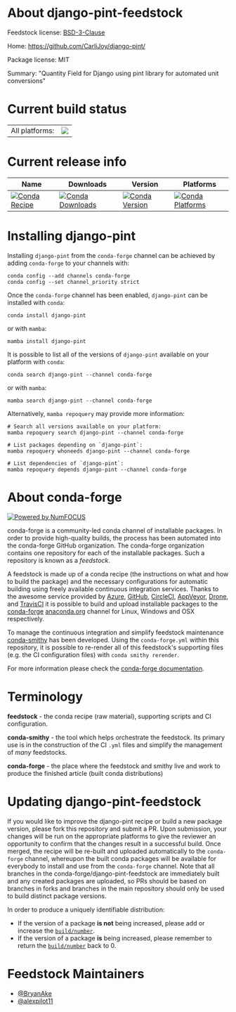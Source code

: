About django-pint-feedstock
===========================

Feedstock license: [BSD-3-Clause](https://github.com/conda-forge/django-pint-feedstock/blob/main/LICENSE.txt)

Home: https://github.com/CarliJoy/django-pint/

Package license: MIT

Summary: "Quantity Field for Django using pint library for automated unit conversions"

Current build status
====================


<table><tr><td>All platforms:</td>
    <td>
      <a href="https://dev.azure.com/conda-forge/feedstock-builds/_build/latest?definitionId=21773&branchName=main">
        <img src="https://dev.azure.com/conda-forge/feedstock-builds/_apis/build/status/django-pint-feedstock?branchName=main">
      </a>
    </td>
  </tr>
</table>

Current release info
====================

| Name | Downloads | Version | Platforms |
| --- | --- | --- | --- |
| [![Conda Recipe](https://img.shields.io/badge/recipe-django--pint-green.svg)](https://anaconda.org/conda-forge/django-pint) | [![Conda Downloads](https://img.shields.io/conda/dn/conda-forge/django-pint.svg)](https://anaconda.org/conda-forge/django-pint) | [![Conda Version](https://img.shields.io/conda/vn/conda-forge/django-pint.svg)](https://anaconda.org/conda-forge/django-pint) | [![Conda Platforms](https://img.shields.io/conda/pn/conda-forge/django-pint.svg)](https://anaconda.org/conda-forge/django-pint) |

Installing django-pint
======================

Installing `django-pint` from the `conda-forge` channel can be achieved by adding `conda-forge` to your channels with:

```
conda config --add channels conda-forge
conda config --set channel_priority strict
```

Once the `conda-forge` channel has been enabled, `django-pint` can be installed with `conda`:

```
conda install django-pint
```

or with `mamba`:

```
mamba install django-pint
```

It is possible to list all of the versions of `django-pint` available on your platform with `conda`:

```
conda search django-pint --channel conda-forge
```

or with `mamba`:

```
mamba search django-pint --channel conda-forge
```

Alternatively, `mamba repoquery` may provide more information:

```
# Search all versions available on your platform:
mamba repoquery search django-pint --channel conda-forge

# List packages depending on `django-pint`:
mamba repoquery whoneeds django-pint --channel conda-forge

# List dependencies of `django-pint`:
mamba repoquery depends django-pint --channel conda-forge
```


About conda-forge
=================

[![Powered by
NumFOCUS](https://img.shields.io/badge/powered%20by-NumFOCUS-orange.svg?style=flat&colorA=E1523D&colorB=007D8A)](https://numfocus.org)

conda-forge is a community-led conda channel of installable packages.
In order to provide high-quality builds, the process has been automated into the
conda-forge GitHub organization. The conda-forge organization contains one repository
for each of the installable packages. Such a repository is known as a *feedstock*.

A feedstock is made up of a conda recipe (the instructions on what and how to build
the package) and the necessary configurations for automatic building using freely
available continuous integration services. Thanks to the awesome service provided by
[Azure](https://azure.microsoft.com/en-us/services/devops/), [GitHub](https://github.com/),
[CircleCI](https://circleci.com/), [AppVeyor](https://www.appveyor.com/),
[Drone](https://cloud.drone.io/welcome), and [TravisCI](https://travis-ci.com/)
it is possible to build and upload installable packages to the
[conda-forge](https://anaconda.org/conda-forge) [anaconda.org](https://anaconda.org/)
channel for Linux, Windows and OSX respectively.

To manage the continuous integration and simplify feedstock maintenance
[conda-smithy](https://github.com/conda-forge/conda-smithy) has been developed.
Using the ``conda-forge.yml`` within this repository, it is possible to re-render all of
this feedstock's supporting files (e.g. the CI configuration files) with ``conda smithy rerender``.

For more information please check the [conda-forge documentation](https://conda-forge.org/docs/).

Terminology
===========

**feedstock** - the conda recipe (raw material), supporting scripts and CI configuration.

**conda-smithy** - the tool which helps orchestrate the feedstock.
                   Its primary use is in the construction of the CI ``.yml`` files
                   and simplify the management of *many* feedstocks.

**conda-forge** - the place where the feedstock and smithy live and work to
                  produce the finished article (built conda distributions)


Updating django-pint-feedstock
==============================

If you would like to improve the django-pint recipe or build a new
package version, please fork this repository and submit a PR. Upon submission,
your changes will be run on the appropriate platforms to give the reviewer an
opportunity to confirm that the changes result in a successful build. Once
merged, the recipe will be re-built and uploaded automatically to the
`conda-forge` channel, whereupon the built conda packages will be available for
everybody to install and use from the `conda-forge` channel.
Note that all branches in the conda-forge/django-pint-feedstock are
immediately built and any created packages are uploaded, so PRs should be based
on branches in forks and branches in the main repository should only be used to
build distinct package versions.

In order to produce a uniquely identifiable distribution:
 * If the version of a package **is not** being increased, please add or increase
   the [``build/number``](https://docs.conda.io/projects/conda-build/en/latest/resources/define-metadata.html#build-number-and-string).
 * If the version of a package **is** being increased, please remember to return
   the [``build/number``](https://docs.conda.io/projects/conda-build/en/latest/resources/define-metadata.html#build-number-and-string)
   back to 0.

Feedstock Maintainers
=====================

* [@BryanAke](https://github.com/BryanAke/)
* [@alexpilot11](https://github.com/alexpilot11/)

